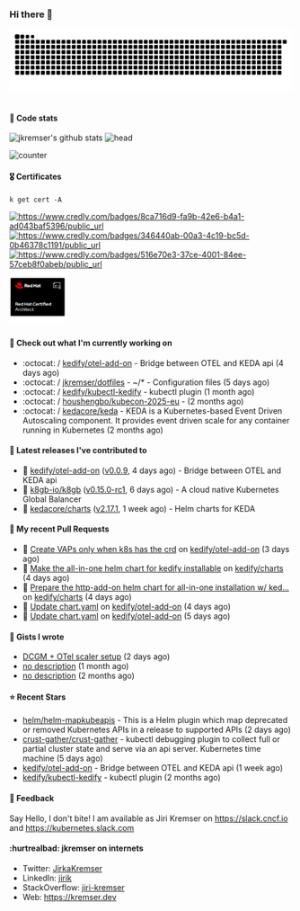 ### Hi there 👋

<picture>
  <source media="(prefers-color-scheme: dark)" srcset="github-snake-dark.svg" />
  <source media="(prefers-color-scheme: light)" srcset="github-snake.svg" />
  <img alt="github-snake" src="github-snake.svg" />
</picture>
<img src="css.svg" width="5" height="5" alt="css-in-readme">

#### 📱 Code stats

![jkremser's github stats](https://github-readme-stats.vercel.app/api?username=jkremser&count_private=true&show_icons=true&hide_border=false&theme=tokyonight&title_color=5bcdec&bg_color=0d1117&border_radius=false) ![head](https://user-images.githubusercontent.com/535866/175570014-71166aaa-95f7-4a4f-869c-93a16481de4e.jpeg)



![counter](https://komarev.com/ghpvc/?username=jkremser&color=5bcdec&style=for-the-badge)

#### 🎖 Certificates
```
k get cert -A
```
<p align="left">
    <a href="https://www.credly.com/badges/8ca716d9-fa9b-42e6-b4a1-ad043baf5396/public_url">
        <img src="https://training.linuxfoundation.org/wp-content/uploads/2022/11/CKA.png" alt="https://www.credly.com/badges/8ca716d9-fa9b-42e6-b4a1-ad043baf5396/public_url" width="110" height="110"/>
    </a>
    <a href="https://www.credly.com/badges/346440ab-00a3-4c19-bc5d-0b46378c1191/public_url">
        <img src="https://training.linuxfoundation.org/wp-content/uploads/2022/11/CKS.png" alt="https://www.credly.com/badges/346440ab-00a3-4c19-bc5d-0b46378c1191/public_url" width="110" height="110"/>
    </a>
    <a href="https://www.credly.com/badges/516e70e3-37ce-4001-84ee-57ceb8f0abeb/public_url">
        <img src="https://training.linuxfoundation.org/wp-content/uploads/2020/11/lfcs_111820-300x300.png" alt="https://www.credly.com/badges/516e70e3-37ce-4001-84ee-57ceb8f0abeb/public_url" width="110" height="110"/>
    </a>
    <a href="https://rhtapps.redhat.com/verify/?certId=120-194-022">
        <img src="./rhca.png" alt="https://rhtapps.redhat.com/verify/?certId=120-194-022" width="100" height="100"/>
    </a>
</p>

#### 👷 Check out what I'm currently working on

- :octocat: / [kedify/otel-add-on](https://github.com/kedify/otel-add-on) - Bridge between OTEL and KEDA api (4 days ago)
- :octocat: / [jkremser/dotfiles](https://github.com/jkremser/dotfiles) - ~/*  -  Configuration files (5 days ago)
- :octocat: / [kedify/kubectl-kedify](https://github.com/kedify/kubectl-kedify) - kubectl plugin (1 month ago)
- :octocat: / [houshengbo/kubecon-2025-eu](https://github.com/houshengbo/kubecon-2025-eu) -  (2 months ago)
- :octocat: / [kedacore/keda](https://github.com/kedacore/keda) -  KEDA is a Kubernetes-based Event Driven Autoscaling component. It provides event driven scale for any container running in Kubernetes  (2 months ago)

#### 🔭 Latest releases I've contributed to

- 🎉 [kedify/otel-add-on](https://github.com/kedify/otel-add-on) ([v0.0.9](https://github.com/kedify/otel-add-on/releases/tag/v0.0.9), 4 days ago) - Bridge between OTEL and KEDA api
- 🎉 [k8gb-io/k8gb](https://github.com/k8gb-io/k8gb) ([v0.15.0-rc1](https://github.com/k8gb-io/k8gb/releases/tag/v0.15.0-rc1), 6 days ago) - A cloud native Kubernetes Global Balancer
- 🎉 [kedacore/charts](https://github.com/kedacore/charts) ([v2.17.1](https://github.com/kedacore/charts/releases/tag/v2.17.1), 1 week ago) - Helm charts for KEDA

#### 🔨 My recent Pull Requests

- 💪 [Create VAPs only when k8s has the crd](https://github.com/kedify/otel-add-on/pull/108) on [kedify/otel-add-on](https://github.com/kedify/otel-add-on) (3 days ago)
- 💪 [Make the all-in-one helm chart for kedify installable](https://github.com/kedify/charts/pull/185) on [kedify/charts](https://github.com/kedify/charts) (4 days ago)
- 💪 [Prepare the http-add-on helm chart for all-in-one installation w/ ked…](https://github.com/kedify/charts/pull/183) on [kedify/charts](https://github.com/kedify/charts) (4 days ago)
- 💪 [Update chart.yaml](https://github.com/kedify/otel-add-on/pull/106) on [kedify/otel-add-on](https://github.com/kedify/otel-add-on) (4 days ago)
- 💪 [Update chart.yaml](https://github.com/kedify/otel-add-on/pull/102) on [kedify/otel-add-on](https://github.com/kedify/otel-add-on) (5 days ago)

#### 📓 Gists I wrote

- [DCGM &#43; OTel scaler setup](https://gist.github.com/1d68e2f33c80f098abe85ba067602c0d) (2 days ago)
- [no description](https://gist.github.com/a2504f630ae0e73fffb4ab9bbd23a90a) (1 month ago)
- [no description](https://gist.github.com/ad3dc850b96b54ecc8657204645300e9) (2 months ago)

#### ⭐ Recent Stars

- [helm/helm-mapkubeapis](https://github.com/helm/helm-mapkubeapis) - This is a Helm plugin which map deprecated or removed Kubernetes APIs in a release to supported APIs (2 days ago)
- [crust-gather/crust-gather](https://github.com/crust-gather/crust-gather) - kubectl debugging plugin to collect full or partial cluster state and serve via an api server. Kubernetes time machine (5 days ago)
- [kedify/otel-add-on](https://github.com/kedify/otel-add-on) - Bridge between OTEL and KEDA api (1 week ago)
- [kedify/kubectl-kedify](https://github.com/kedify/kubectl-kedify) - kubectl plugin (2 months ago)

#### 💬 Feedback

Say Hello, I don't bite! I am available as Jiri Kremser on https://slack.cncf.io and https://kubernetes.slack.com


#### :hurtrealbad: jkremser on internets

- Twitter: <a href="https://twitter.com/JirkaKremser">JirkaKremser</a>
- LinkedIn: <a href="https://www.linkedin.com/in/jirik/">jirik</a>
- StackOverflow: <a href="https://stackoverflow.com/users/1594980/jiri-kremser">jiri-kremser</a>
- Web: https://kremser.dev